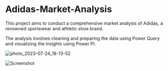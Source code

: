 # Adidas-Market-Analysis
This project aims to conduct a comprehensive market analysis of Adidas, a renowned sportswear and athletic shoe brand. 

The analysis involves cleaning and preparing the data using Power Query and visualizing the insights using Power PI.

![photo_2023-07-24_18-13-52](https://github.com/MAHMOUDMAMDOH8/Adidas-Market-Analysis/assets/111503676/6c33d48c-ca19-4e00-be73-9a962f4119ee)

![Screenshot ](https://github.com/MAHMOUDMAMDOH8/Adidas-Market-Analysis/assets/111503676/87e821c0-bbff-4402-8f57-884ae9fae52c)

